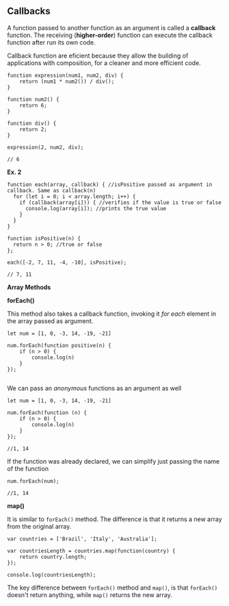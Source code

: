 ## Callbacks

A function passed to another function as an argument is called a **callback** function. The receiving (**higher-order**) function can execute the callback function after run its own code.

Callback function are eficient because they allow the building of applications with composition, for a cleaner and more efficient code.

```JS
function expression(num1, num2, div) {
    return (num1 * num2()) / div();
}

function num2() {
    return 6;
}

function div() {
    return 2;
}

expression(2, num2, div);

// 6
```

**Ex. 2**

```JS
function each(array, callback) { //isPositive passed as argument in callback. Same as callback(n)
  for (let i = 0; i < array.length; i++) {
    if (callback(array[i])) { //verifies if the value is true or false
      console.log(array[i]); //prints the true value
    }
  }
}

function isPositive(n) {
  return n > 0; //true or false
};

each([-2, 7, 11, -4, -10], isPositive);

// 7, 11
```

**Array Methods**

**forEach()**

This method also takes a callback function, invoking it _for each_ element in the array passed as argument.

```JS
let num = [1, 0, -3, 14, -19, -21]

num.forEach(function positive(n) {
    if (n > 0) {
        console.log(n)
    }    
});


```

We can pass an _anonymous_ functions as an argument as well

```JS
let num = [1, 0, -3, 14, -19, -21]

num.forEach(function (n) {
    if (n > 0) {
        console.log(n)
    }    
});

//1, 14
```

If the function was already declared, we can simplify just passing the name of the function

```JS
num.forEach(num);

//1, 14
```

**map()**

It is similar to `forEach()` method. The difference is that it returns a new array from the original array.

```JS
var countries = ['Brazil', 'Italy', 'Australia'];

var countriesLength = countries.map(function(country) {
    return country.length;
});

console.log(countriesLength);
```

The key difference between `forEach()` method and `map()`, is that `forEach()` doesn't return anything, while `map()` returns the new array.

